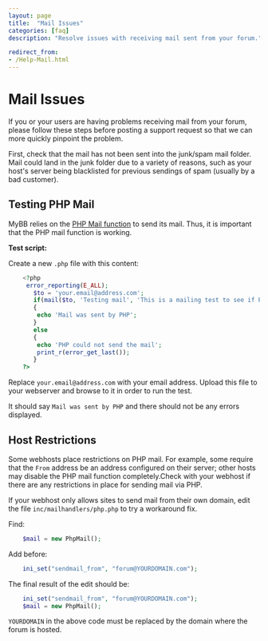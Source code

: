 ```yaml
---
layout: page
title:  "Mail Issues"
categories: [faq]
description: "Resolve issues with receiving mail sent from your forum."

redirect_from:
- /Help-Mail.html
---
```


# Mail Issues

If you or your users are having problems receiving mail from your forum, please follow these steps before posting a support request so that we can more quickly pinpoint the problem.

First, check that the mail has not been sent into the junk/spam mail folder. Mail could land in the junk folder due to a variety of reasons, such as your host's server being blacklisted for previous sendings of spam (usually by a bad customer).

## Testing PHP Mail

MyBB relies on the [PHP Mail function](https://secure.php.net/manual/en/function.mail.php) to send its mail. Thus, it is important that the PHP mail function is working.

**Test script:**

Create a new `.php` file with this content:

```php
    <?php
     error_reporting(E_ALL);
       $to = 'your.email@address.com';
       if(mail($to, 'Testing mail', 'This is a mailing test to see if PHP mail works.'))
       {
        echo 'Mail was sent by PHP';
       }
       else
       {
        echo 'PHP could not send the mail';
        print_r(error_get_last());
       }
    ?>
```

Replace `your.email@address.com` with your email address. Upload this file to your webserver and browse to it in order to run the test.

It should say `Mail was sent by PHP` and there should not be any errors displayed.

## Host Restrictions

Some webhosts place restrictions on PHP mail. For example, some require that the `From` address be an address configured on their server; other hosts may disable the PHP mail function completely.Check with your webhost if there are any restrictions in place for sending mail via PHP.

If your webhost only allows sites to send mail from their own domain, edit the file `inc/mailhandlers/php.php` to try a workaround fix.

Find:
```php
    $mail = new PhpMail();
```

Add before:
```php
    ini_set("sendmail_from", "forum@YOURDOMAIN.com");
```

The final result of the edit should be:
```php
    ini_set("sendmail_from", "forum@YOURDOMAIN.com");
    $mail = new PhpMail();
```

`YOURDOMAIN` in the above code must be replaced by the domain where the forum is hosted.
